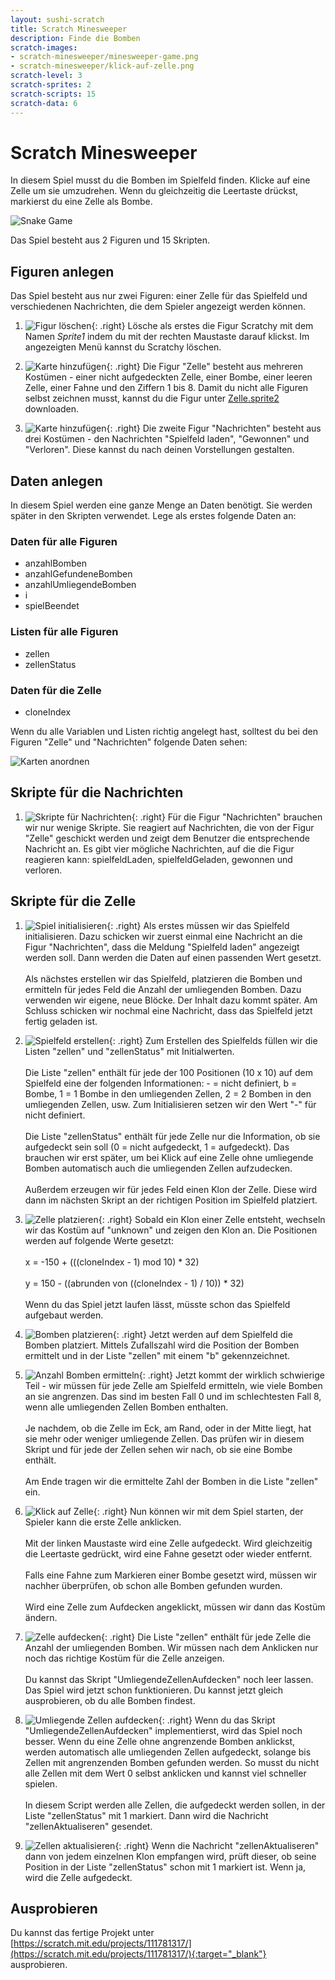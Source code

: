 ```yaml
---
layout: sushi-scratch
title: Scratch Minesweeper
description: Finde die Bomben
scratch-images:
- scratch-minesweeper/minesweeper-game.png
- scratch-minesweeper/klick-auf-zelle.png
scratch-level: 3
scratch-sprites: 2
scratch-scripts: 15
scratch-data: 6
---
```


# Scratch Minesweeper

In diesem Spiel musst du die Bomben im Spielfeld finden. Klicke auf eine Zelle um sie umzudrehen. Wenn du gleichzeitig die Leertaste drückst, markierst du eine Zelle als Bombe.

<p class="center"><img alt="Snake Game" src="scratch-minesweeper/minesweeper-game.png" /></p>

Das Spiel besteht aus 2 Figuren und 15 Skripten.

## Figuren anlegen

Das Spiel besteht aus nur zwei Figuren: einer Zelle für das Spielfeld und verschiedenen Nachrichten, die dem Spieler angezeigt werden können.

1. ![Figur löschen](scratch-minesweeper/figur-loeschen.png){: .right}
Lösche als erstes die Figur Scratchy mit dem Namen *Sprite1* indem du mit der rechten Maustaste darauf klickst. 
Im angezeigten Menü kannst du Scratchy löschen.

2. ![Karte hinzufügen](scratch-minesweeper/figur-zelle.png){: .right}
Die Figur "Zelle" besteht aus mehreren Kostümen - einer nicht aufgedeckten Zelle, einer Bombe, einer leeren Zelle, einer Fahne und den Ziffern 1 bis 8. 
Damit du nicht alle Figuren selbst zeichnen musst, kannst du die Figur unter <a href="scratch-minesweeper/Zelle.sprite2">Zelle.sprite2</a> downloaden.

3. ![Karte hinzufügen](scratch-minesweeper/figur-nachrichten.png){: .right}
Die zweite Figur "Nachrichten" besteht aus drei Kostümen - den Nachrichten "Spielfeld laden", "Gewonnen" und "Verloren". Diese kannst du nach deinen Vorstellungen gestalten.

## Daten anlegen

In diesem Spiel werden eine ganze Menge an Daten benötigt. Sie werden später in den Skripten verwendet. Lege als erstes folgende Daten an:

### Daten für alle Figuren

* anzahlBomben
* anzahlGefundeneBomben
* anzahlUmliegendeBomben
* i
* spielBeendet

### Listen für alle Figuren

* zellen
* zellenStatus

### Daten für die Zelle

* cloneIndex

Wenn du alle Variablen und Listen richtig angelegt hast, solltest du bei den Figuren "Zelle" und "Nachrichten" folgende Daten sehen:

![Karten anordnen](scratch-minesweeper/daten.png)

## Skripte für die Nachrichten

1. ![Skripte für Nachrichten](scratch-minesweeper/nachrichten.png){: .right}
Für die Figur "Nachrichten" brauchen wir nur wenige Skripte. Sie reagiert auf Nachrichten, 
die von der Figur "Zelle" geschickt werden und zeigt dem Benutzer die entsprechende Nachricht an. 
Es gibt vier mögliche Nachrichten, auf die die Figur reagieren kann: spielfeldLaden, spielfeldGeladen, gewonnen und verloren.

## Skripte für die Zelle

1. ![Spiel initialisieren](scratch-minesweeper/initialisieren.png){: .right}
Als erstes müssen wir das Spielfeld initialisieren. Dazu schicken wir zuerst einmal eine Nachricht an die Figur "Nachrichten", 
dass die Meldung "Spielfeld laden" angezeigt werden soll. Dann werden die Daten auf einen passenden Wert gesetzt. 
<br/><br/>Als nächstes erstellen wir das Spielfeld, platzieren die Bomben und ermitteln für jedes Feld die Anzahl der umliegenden Bomben. 
Dazu verwenden wir eigene, neue Blöcke. Der Inhalt dazu kommt später. Am Schluss schicken wir nochmal eine Nachricht, dass das Spielfeld jetzt fertig geladen ist.

1. ![Spielfeld erstellen](scratch-minesweeper/spielfeld-erstellen.png){: .right}
Zum Erstellen des Spielfelds füllen wir die Listen "zellen" und "zellenStatus" mit Initialwerten.
<br/><br/>Die Liste "zellen" enthält für jede der 100 Positionen (10 x 10) auf dem Spielfeld eine der folgenden Informationen: - = nicht definiert, b = Bombe, 1 = 1 Bombe in den umliegenden Zellen, 
2 = 2 Bomben in den umliegenden Zellen, usw. Zum Initialisieren setzen wir den Wert "-" für nicht definiert.
<br/><br/>Die Liste "zellenStatus" enthält für jede Zelle nur die Information, ob sie aufgedeckt sein soll (0 = nicht aufgedeckt, 1 = aufgedeckt). Das brauchen wir erst später, um bei Klick auf eine Zelle ohne umliegende Bomben automatisch auch die umliegenden Zellen aufzudecken.
<br/><br/>Außerdem erzeugen wir für jedes Feld einen Klon der Zelle. Diese wird dann im nächsten Skript an der richtigen Position im Spielfeld platziert.

1. ![Zelle platzieren](scratch-minesweeper/zelle-platzieren.png){: .right}
Sobald ein Klon einer Zelle entsteht, wechseln wir das Kostüm auf "unknown" und zeigen den Klon an.
Die Positionen werden auf folgende Werte gesetzt:
<br/><br/>x = -150 + (((cloneIndex - 1) mod 10) * 32)
<br/><br/>y = 150 - ((abrunden von ((cloneIndex - 1) / 10)) * 32)
<br/><br/>Wenn du das Spiel jetzt laufen lässt, müsste schon das Spielfeld aufgebaut werden.

1. ![Bomben platzieren](scratch-minesweeper/bomben-platzieren.png){: .right}
Jetzt werden auf dem Spielfeld die Bomben platziert. Mittels Zufallszahl wird die Position 
der Bomben ermittelt und in der Liste "zellen" mit einem "b" gekennzeichnet.

1. ![Anzahl Bomben ermitteln](scratch-minesweeper/anzahl-bomben-ermitteln.png){: .right}
Jetzt kommt der wirklich schwierige Teil - wir müssen für jede Zelle am Spielfeld ermitteln, wie viele Bomben an sie angrenzen.
Das sind im besten Fall 0 und im schlechtesten Fall 8, wenn alle umliegenden Zellen Bomben enthalten.
<br/><br/>Je nachdem, ob die Zelle im Eck, am Rand, oder in der Mitte liegt, hat sie mehr oder weniger umliegende Zellen.
Das prüfen wir in diesem Skript und für jede der Zellen sehen wir nach, ob sie eine Bombe enthält.
<br/><br/>Am Ende tragen wir die ermittelte Zahl der Bomben in die Liste "zellen" ein.

1. ![Klick auf Zelle](scratch-minesweeper/klick-auf-zelle.png){: .right}
Nun können wir mit dem Spiel starten, der Spieler kann die erste Zelle anklicken.
<br/><br/>Mit der linken Maustaste wird eine Zelle aufgedeckt. Wird gleichzeitig die Leertaste gedrückt, 
wird eine Fahne gesetzt oder wieder entfernt.
<br/><br/>Falls eine Fahne zum Markieren einer Bombe gesetzt wird, müssen wir nachher überprüfen, 
ob schon alle Bomben gefunden wurden.
<br/><br/>Wird eine Zelle zum Aufdecken angeklickt, müssen wir dann das Kostüm ändern.

1. ![Zelle aufdecken](scratch-minesweeper/zelle-aufdecken.png){: .right}
Die Liste "zellen" enthält für jede Zelle die Anzahl der umliegenden Bomben. Wir müssen nach dem Anklicken nur noch das richtige Kostüm für die Zelle anzeigen.
<br/><br/>Du kannst das Skript "UmliegendeZellenAufdecken" noch leer lassen. Das Spiel wird jetzt schon funktionieren. Du kannst jetzt gleich ausprobieren, ob du alle Bomben findest.

1. ![Umliegende Zellen aufdecken](scratch-minesweeper/umliegende-zellen-aufdecken.png){: .right}
Wenn du das Skript "UmliegendeZellenAufdecken" implementierst, wird das Spiel noch besser. Wenn du eine 
Zelle ohne angrenzende Bomben anklickst, werden automatisch alle umliegenden Zellen aufgedeckt, solange bis Zellen mit angrenzenden Bomben gefunden werden. 
So musst du nicht alle Zellen mit dem Wert 0 selbst anklicken und kannst viel schneller spielen.
<br/><br/>In diesem Script werden alle Zellen, die aufgedeckt werden sollen, in der Liste "zellenStatus" mit 1 markiert. Dann wird die Nachricht "zellenAktualiseren" gesendet.

1. ![Zellen aktualisieren](scratch-minesweeper/zellen-aktualisieren.png){: .right}
Wenn die Nachricht "zellenAktualiseren" dann von jedem einzelnen Klon empfangen wird, prüft dieser, ob seine Position 
in der Liste "zellenStatus" schon mit 1 markiert ist. Wenn ja, wird die Zelle aufgedeckt.

## Ausprobieren

Du kannst das fertige Projekt unter [https://scratch.mit.edu/projects/111781317/](https://scratch.mit.edu/projects/111781317/){:target="_blank"} ausprobieren.
